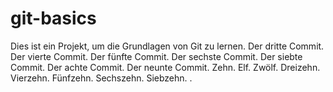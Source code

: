 # git-basics
Dies ist ein Projekt, um die Grundlagen von Git zu lernen.
Der dritte Commit.
Der vierte Commit.
Der fünfte Commit.
Der sechste Commit.
Der siebte Commit.
Der achte Commit.
Der neunte Commit.
Zehn.
Elf.
Zwölf.
Dreizehn.
Vierzehn.
Fünfzehn.
Sechszehn.
Siebzehn.
.
